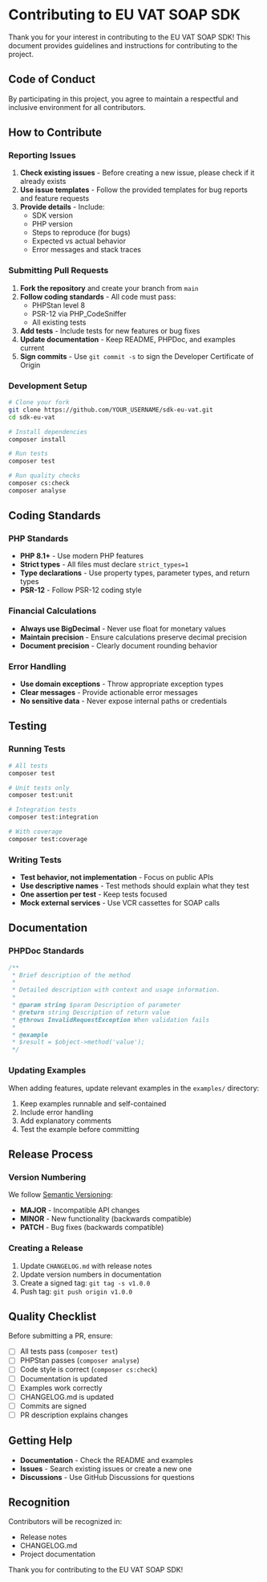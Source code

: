 # Contributing to EU VAT SOAP SDK

Thank you for your interest in contributing to the EU VAT SOAP SDK! This document provides guidelines and instructions for contributing to the project.

## Code of Conduct

By participating in this project, you agree to maintain a respectful and inclusive environment for all contributors.

## How to Contribute

### Reporting Issues

1. **Check existing issues** - Before creating a new issue, please check if it already exists
2. **Use issue templates** - Follow the provided templates for bug reports and feature requests
3. **Provide details** - Include:
   - SDK version
   - PHP version
   - Steps to reproduce (for bugs)
   - Expected vs actual behavior
   - Error messages and stack traces

### Submitting Pull Requests

1. **Fork the repository** and create your branch from `main`
2. **Follow coding standards** - All code must pass:
   - PHPStan level 8
   - PSR-12 via PHP_CodeSniffer
   - All existing tests
3. **Add tests** - Include tests for new features or bug fixes
4. **Update documentation** - Keep README, PHPDoc, and examples current
5. **Sign commits** - Use `git commit -s` to sign the Developer Certificate of Origin

### Development Setup

```bash
# Clone your fork
git clone https://github.com/YOUR_USERNAME/sdk-eu-vat.git
cd sdk-eu-vat

# Install dependencies
composer install

# Run tests
composer test

# Run quality checks
composer cs:check
composer analyse
```

## Coding Standards

### PHP Standards

- **PHP 8.1+** - Use modern PHP features
- **Strict types** - All files must declare `strict_types=1`
- **Type declarations** - Use property types, parameter types, and return types
- **PSR-12** - Follow PSR-12 coding style

### Financial Calculations

- **Always use BigDecimal** - Never use float for monetary values
- **Maintain precision** - Ensure calculations preserve decimal precision
- **Document precision** - Clearly document rounding behavior

### Error Handling

- **Use domain exceptions** - Throw appropriate exception types
- **Clear messages** - Provide actionable error messages
- **No sensitive data** - Never expose internal paths or credentials

## Testing

### Running Tests

```bash
# All tests
composer test

# Unit tests only
composer test:unit

# Integration tests
composer test:integration

# With coverage
composer test:coverage
```

### Writing Tests

- **Test behavior, not implementation** - Focus on public APIs
- **Use descriptive names** - Test methods should explain what they test
- **One assertion per test** - Keep tests focused
- **Mock external services** - Use VCR cassettes for SOAP calls

## Documentation

### PHPDoc Standards

```php
/**
 * Brief description of the method
 *
 * Detailed description with context and usage information.
 *
 * @param string $param Description of parameter
 * @return string Description of return value
 * @throws InvalidRequestException When validation fails
 *
 * @example
 * $result = $object->method('value');
 */
```

### Updating Examples

When adding features, update relevant examples in the `examples/` directory:

1. Keep examples runnable and self-contained
2. Include error handling
3. Add explanatory comments
4. Test the example before committing

## Release Process

### Version Numbering

We follow [Semantic Versioning](https://semver.org/):

- **MAJOR** - Incompatible API changes
- **MINOR** - New functionality (backwards compatible)
- **PATCH** - Bug fixes (backwards compatible)

### Creating a Release

1. Update `CHANGELOG.md` with release notes
2. Update version numbers in documentation
3. Create a signed tag: `git tag -s v1.0.0`
4. Push tag: `git push origin v1.0.0`

## Quality Checklist

Before submitting a PR, ensure:

- [ ] All tests pass (`composer test`)
- [ ] PHPStan passes (`composer analyse`)
- [ ] Code style is correct (`composer cs:check`)
- [ ] Documentation is updated
- [ ] Examples work correctly
- [ ] CHANGELOG.md is updated
- [ ] Commits are signed
- [ ] PR description explains changes

## Getting Help

- **Documentation** - Check the README and examples
- **Issues** - Search existing issues or create a new one
- **Discussions** - Use GitHub Discussions for questions

## Recognition

Contributors will be recognized in:
- Release notes
- CHANGELOG.md
- Project documentation

Thank you for contributing to the EU VAT SOAP SDK!